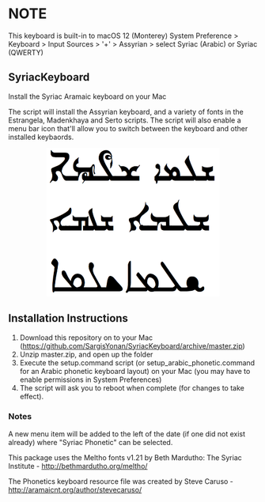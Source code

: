 # NOTE 
This keyboard is built-in to macOS 12 (Monterey)
System Preference > Keyboard > Input Sources > '+' > Assyrian > select Syriac (Arabic) or Syriac (QWERTY)

## SyriacKeyboard
Install the Syriac Aramaic keyboard on your Mac

The script will install the Assyrian keyboard, and a variety of fonts in the Estrangela, Madenkhaya and Serto scripts. The script will also enable a menu bar icon that'll allow you to switch between the keyboard and other installed keybaords.

<p align="center">
<img width="350" height="300" src="https://github.com/SargisYonan/SyriacKeyboard/blob/master/syriac_fonts_examples.png">
</p>
  
## Installation Instructions
1. Download this repository on to your Mac (https://github.com/SargisYonan/SyriacKeyboard/archive/master.zip)
2. Unzip master.zip, and open up the folder 
3. Execute the setup.command script (or setup_arabic_phonetic.command for an Arabic phonetic keyboard layout) on your Mac (you may have to enable permissions in System Preferences)
4. The script will ask you to reboot when complete (for changes to take effect).

### Notes
A new menu item will be added to the left of the date (if one did not exist already) where "Syriac Phonetic" can be selected.

This package uses the Meltho fonts v1.21 by Beth Mardutho: The Syriac Institute - http://bethmardutho.org/meltho/

The Phonetics keyboard resource file was created by Steve Caruso - http://aramaicnt.org/author/stevecaruso/
